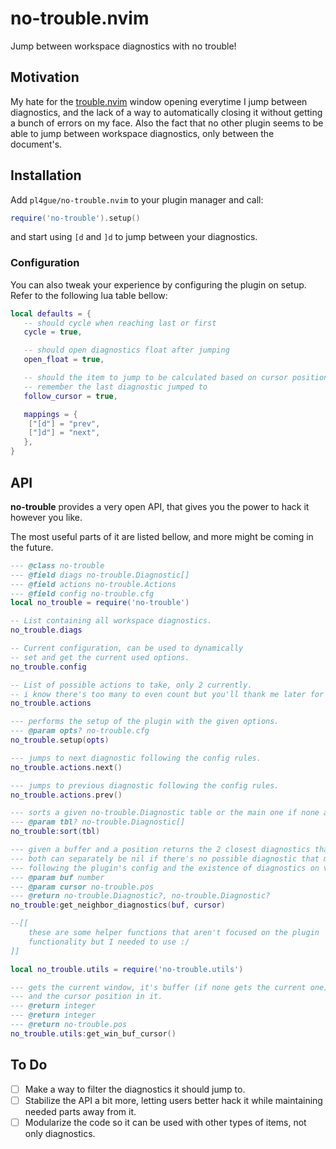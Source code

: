 # no-trouble.nvim

Jump between workspace diagnostics with no trouble!

## Motivation

My hate for the [trouble.nvim](https://github.com/folke/trouble.nvim) window opening everytime I jump between
diagnostics, and the lack of a way to automatically closing it without getting a bunch of errors on
my face. Also the fact that no other plugin seems to be able to jump between workspace diagnostics, only
between the document's.

## Installation

Add `pl4gue/no-trouble.nvim` to your plugin manager and call:

```lua
require('no-trouble').setup()
```

and start using `[d` and `]d` to jump between your diagnostics.

### Configuration

You can also tweak your experience by configuring the plugin on setup. Refer to the following lua
table bellow:

```lua
local defaults = {
   -- should cycle when reaching last or first
   cycle = true,

   -- should open diagnostics float after jumping
   open_float = true,

   -- should the item to jump to be calculated based on cursor position or
   -- remember the last diagnostic jumped to
   follow_cursor = true,

   mappings = {
	["[d"] = "prev",
	["]d"] = "next",
   },
}
```

## API

**no-trouble** provides a very open API, that gives you the power to hack it however you like.

The most useful parts of it are listed bellow, and more might be coming in the future.

```lua
--- @class no-trouble
--- @field diags no-trouble.Diagnostic[]
--- @field actions no-trouble.Actions
--- @field config no-trouble.cfg
local no_trouble = require('no-trouble')

-- List containing all workspace diagnostics.
no_trouble.diags

-- Current configuration, can be used to dynamically
-- set and get the current used options.
no_trouble.config

-- List of possible actions to take, only 2 currently.
-- i know there's too many to even count but you'll thank me later for the variety
no_trouble.actions

--- performs the setup of the plugin with the given options.
--- @param opts? no-trouble.cfg
no_trouble.setup(opts)

--- jumps to next diagnostic following the config rules.
no_trouble.actions.next()

--- jumps to previous diagnostic following the config rules.
no_trouble.actions.prev()

--- sorts a given no-trouble.Diagnostic table or the main one if none are given.
--- @param tbl? no-trouble.Diagnostic[]
no_trouble:sort(tbl)

--- given a buffer and a position returns the 2 closest diagnostics that can be jumped to
--- both can separately be nil if there's no possible diagnostic that meet the criteria 
--- following the plugin's config and the existence of diagnostics on valid buffers.
--- @param buf number
--- @param cursor no-trouble.pos
--- @return no-trouble.Diagnostic?, no-trouble.Diagnostic?
no_trouble:get_neighbor_diagnostics(buf, cursor)

--[[ 
    these are some helper functions that aren't focused on the plugin 
    functionality but I needed to use :/ 
]]

local no_trouble.utils = require('no-trouble.utils')

--- gets the current window, it's buffer (if none gets the current one) 
--- and the cursor position in it.
--- @return integer
--- @return integer
--- @return no-trouble.pos
no_trouble.utils:get_win_buf_cursor()
```

## To Do

- [ ] Make a way to filter the diagnostics it should jump to.
- [ ] Stabilize the API a bit more, letting users better hack it while maintaining needed parts away from it.
- [ ] Modularize the code so it can be used with other types of items, not only diagnostics.
